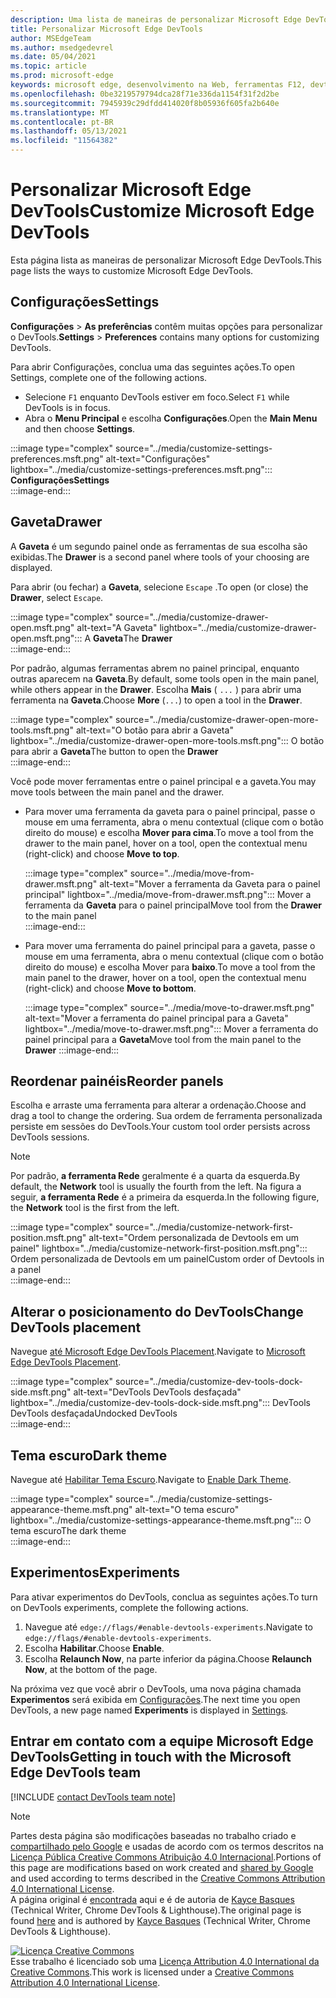 ```yaml
---
description: Uma lista de maneiras de personalizar Microsoft Edge DevTools
title: Personalizar Microsoft Edge DevTools
author: MSEdgeTeam
ms.author: msedgedevrel
ms.date: 05/04/2021
ms.topic: article
ms.prod: microsoft-edge
keywords: microsoft edge, desenvolvimento na Web, ferramentas F12, devtools
ms.openlocfilehash: 0be3219579794dca28f71e336da1154f31f2d2be
ms.sourcegitcommit: 7945939c29dfdd414020f8b05936f605fa2b640e
ms.translationtype: MT
ms.contentlocale: pt-BR
ms.lasthandoff: 05/13/2021
ms.locfileid: "11564382"
---
```

<!-- Copyright Kayce Basques 

   Licensed under the Apache License, Version 2.0 (the "License");
   you may not use this file except in compliance with the License.
   You may obtain a copy of the License at

       https://www.apache.org/licenses/LICENSE-2.0

   Unless required by applicable law or agreed to in writing, software
   distributed under the License is distributed on an "AS IS" BASIS,
   WITHOUT WARRANTIES OR CONDITIONS OF ANY KIND, either express or implied.
   See the License for the specific language governing permissions and
   limitations under the License.  -->
# <a name="customize-microsoft-edge-devtools"></a><span data-ttu-id="2a1e8-104">Personalizar Microsoft Edge DevTools</span><span class="sxs-lookup"><span data-stu-id="2a1e8-104">Customize Microsoft Edge DevTools</span></span>  

<span data-ttu-id="2a1e8-105">Esta página lista as maneiras de personalizar Microsoft Edge DevTools.</span><span class="sxs-lookup"><span data-stu-id="2a1e8-105">This page lists the ways to customize Microsoft Edge DevTools.</span></span>  

## <a name="settings"></a><span data-ttu-id="2a1e8-106">Configurações</span><span class="sxs-lookup"><span data-stu-id="2a1e8-106">Settings</span></span>  

<span data-ttu-id="2a1e8-107">**Configurações**  >  **As preferências** contêm muitas opções para personalizar o DevTools.</span><span class="sxs-lookup"><span data-stu-id="2a1e8-107">**Settings** > **Preferences** contains many options for customizing DevTools.</span></span>  

<span data-ttu-id="2a1e8-108">Para abrir Configurações, conclua uma das seguintes ações.</span><span class="sxs-lookup"><span data-stu-id="2a1e8-108">To open Settings, complete one of the following actions.</span></span>  

*   <span data-ttu-id="2a1e8-109">Selecione `F1` enquanto DevTools estiver em foco.</span><span class="sxs-lookup"><span data-stu-id="2a1e8-109">Select `F1` while DevTools is in focus.</span></span>  
*   <span data-ttu-id="2a1e8-110">Abra o **Menu Principal** e escolha **Configurações**.</span><span class="sxs-lookup"><span data-stu-id="2a1e8-110">Open the **Main Menu** and then choose **Settings**.</span></span>  
    
:::image type="complex" source="../media/customize-settings-preferences.msft.png" alt-text="Configurações" lightbox="../media/customize-settings-preferences.msft.png":::
   **<span data-ttu-id="2a1e8-112">Configurações</span><span class="sxs-lookup"><span data-stu-id="2a1e8-112">Settings</span></span>**  
:::image-end:::  

## <a name="drawer"></a><span data-ttu-id="2a1e8-113">Gaveta</span><span class="sxs-lookup"><span data-stu-id="2a1e8-113">Drawer</span></span>  

<span data-ttu-id="2a1e8-114">A **Gaveta** é um segundo painel onde as ferramentas de sua escolha são exibidas.</span><span class="sxs-lookup"><span data-stu-id="2a1e8-114">The **Drawer** is a second panel where tools of your choosing are displayed.</span></span>  

<span data-ttu-id="2a1e8-115">Para abrir \(ou fechar\) a **Gaveta**, selecione `Escape` .</span><span class="sxs-lookup"><span data-stu-id="2a1e8-115">To open \(or close\) the **Drawer**, select `Escape`.</span></span>  

:::image type="complex" source="../media/customize-drawer-open.msft.png" alt-text="A Gaveta" lightbox="../media/customize-drawer-open.msft.png":::
   <span data-ttu-id="2a1e8-117">A **Gaveta**</span><span class="sxs-lookup"><span data-stu-id="2a1e8-117">The **Drawer**</span></span>  
:::image-end:::  

<span data-ttu-id="2a1e8-118">Por padrão, algumas ferramentas abrem no painel principal, enquanto outras aparecem na **Gaveta**.</span><span class="sxs-lookup"><span data-stu-id="2a1e8-118">By default, some tools open in the main panel, while others appear in the **Drawer**.</span></span>  <span data-ttu-id="2a1e8-119">Escolha **Mais** \( `...` \) para abrir uma ferramenta na **Gaveta**.</span><span class="sxs-lookup"><span data-stu-id="2a1e8-119">Choose **More** \(`...`\) to open a tool in the **Drawer**.</span></span>  

:::image type="complex" source="../media/customize-drawer-open-more-tools.msft.png" alt-text="O botão para abrir a Gaveta" lightbox="../media/customize-drawer-open-more-tools.msft.png":::
   <span data-ttu-id="2a1e8-121">O botão para abrir a **Gaveta**</span><span class="sxs-lookup"><span data-stu-id="2a1e8-121">The button to open the **Drawer**</span></span>  
:::image-end:::  

<span data-ttu-id="2a1e8-122">Você pode mover ferramentas entre o painel principal e a gaveta.</span><span class="sxs-lookup"><span data-stu-id="2a1e8-122">You may move tools between the main panel and the drawer.</span></span>  

*   <span data-ttu-id="2a1e8-123">Para mover uma ferramenta da gaveta para o painel principal, passe o mouse em uma ferramenta, abra o menu contextual \(clique com o botão direito do mouse\) e escolha **Mover para cima**.</span><span class="sxs-lookup"><span data-stu-id="2a1e8-123">To move a tool from the drawer to the main panel, hover on a tool, open the contextual menu \(right-click\) and choose **Move to top**.</span></span>  
    
    :::image type="complex" source="../media/move-from-drawer.msft.png" alt-text="Mover a ferramenta da Gaveta para o painel principal" lightbox="../media/move-from-drawer.msft.png":::
       <span data-ttu-id="2a1e8-125">Mover a ferramenta da **Gaveta** para o painel principal</span><span class="sxs-lookup"><span data-stu-id="2a1e8-125">Move tool from the **Drawer** to the main panel</span></span>  
    :::image-end:::  
    
*   <span data-ttu-id="2a1e8-126">Para mover uma ferramenta do painel principal para a gaveta, passe o mouse em uma ferramenta, abra o menu contextual \(clique com o botão direito do mouse\) e escolha Mover para **baixo**.</span><span class="sxs-lookup"><span data-stu-id="2a1e8-126">To move a tool from the main panel to the drawer, hover on a tool, open the contextual menu \(right-click\) and choose **Move to bottom**.</span></span>  
    
    :::image type="complex" source="../media/move-to-drawer.msft.png" alt-text="Mover a ferramenta do painel principal para a Gaveta" lightbox="../media/move-to-drawer.msft.png":::
       <span data-ttu-id="2a1e8-128">Mover a ferramenta do painel principal para a **Gaveta**</span><span class="sxs-lookup"><span data-stu-id="2a1e8-128">Move tool from the main panel to the **Drawer**</span></span>
    :::image-end:::  
    

## <a name="reorder-panels"></a><span data-ttu-id="2a1e8-129">Reordenar painéis</span><span class="sxs-lookup"><span data-stu-id="2a1e8-129">Reorder panels</span></span>  

<span data-ttu-id="2a1e8-130">Escolha e arraste uma ferramenta para alterar a ordenação.</span><span class="sxs-lookup"><span data-stu-id="2a1e8-130">Choose and drag a tool to change the ordering.</span></span>  <span data-ttu-id="2a1e8-131">Sua ordem de ferramenta personalizada persiste em sessões do DevTools.</span><span class="sxs-lookup"><span data-stu-id="2a1e8-131">Your custom tool order persists across DevTools sessions.</span></span>  

> [!NOTE]
> <span data-ttu-id="2a1e8-132">Por padrão, **a ferramenta Rede** geralmente é a quarta da esquerda.</span><span class="sxs-lookup"><span data-stu-id="2a1e8-132">By default, the **Network** tool is usually the fourth from the left.</span></span>  <span data-ttu-id="2a1e8-133">Na figura a seguir, **a ferramenta Rede** é a primeira da esquerda.</span><span class="sxs-lookup"><span data-stu-id="2a1e8-133">In the following figure, the **Network** tool is the first from the left.</span></span>  

:::image type="complex" source="../media/customize-network-first-position.msft.png" alt-text="Ordem personalizada de Devtools em um painel" lightbox="../media/customize-network-first-position.msft.png":::
   <span data-ttu-id="2a1e8-135">Ordem personalizada de Devtools em um painel</span><span class="sxs-lookup"><span data-stu-id="2a1e8-135">Custom order of Devtools in a panel</span></span>  
:::image-end:::  

## <a name="change-devtools-placement"></a><span data-ttu-id="2a1e8-136">Alterar o posicionamento do DevTools</span><span class="sxs-lookup"><span data-stu-id="2a1e8-136">Change DevTools placement</span></span>  

<span data-ttu-id="2a1e8-137">Navegue [até Microsoft Edge DevTools Placement][DevToolsPlacement].</span><span class="sxs-lookup"><span data-stu-id="2a1e8-137">Navigate to [Microsoft Edge DevTools Placement][DevToolsPlacement].</span></span>  

:::image type="complex" source="../media/customize-dev-tools-dock-side.msft.png" alt-text="DevTools DevTools desfaçada" lightbox="../media/customize-dev-tools-dock-side.msft.png":::
   <span data-ttu-id="2a1e8-139">DevTools DevTools desfaçada</span><span class="sxs-lookup"><span data-stu-id="2a1e8-139">Undocked DevTools</span></span>  
:::image-end:::  

## <a name="dark-theme"></a><span data-ttu-id="2a1e8-140">Tema escuro</span><span class="sxs-lookup"><span data-stu-id="2a1e8-140">Dark theme</span></span>  

<span data-ttu-id="2a1e8-141">Navegue até [Habilitar Tema Escuro][DarkTheme].</span><span class="sxs-lookup"><span data-stu-id="2a1e8-141">Navigate to [Enable Dark Theme][DarkTheme].</span></span>  

:::image type="complex" source="../media/customize-settings-appearance-theme.msft.png" alt-text="O tema escuro" lightbox="../media/customize-settings-appearance-theme.msft.png":::
   <span data-ttu-id="2a1e8-143">O tema escuro</span><span class="sxs-lookup"><span data-stu-id="2a1e8-143">The dark theme</span></span>  
:::image-end:::  

## <a name="experiments"></a><span data-ttu-id="2a1e8-144">Experimentos</span><span class="sxs-lookup"><span data-stu-id="2a1e8-144">Experiments</span></span>  

<span data-ttu-id="2a1e8-145">Para ativar experimentos do DevTools, conclua as seguintes ações.</span><span class="sxs-lookup"><span data-stu-id="2a1e8-145">To turn on DevTools experiments, complete the following actions.</span></span>  

1.  <span data-ttu-id="2a1e8-146">Navegue até `edge://flags/#enable-devtools-experiments`.</span><span class="sxs-lookup"><span data-stu-id="2a1e8-146">Navigate to `edge://flags/#enable-devtools-experiments`.</span></span>  
1.  <span data-ttu-id="2a1e8-147">Escolha **Habilitar**.</span><span class="sxs-lookup"><span data-stu-id="2a1e8-147">Choose **Enable**.</span></span>  
1.  <span data-ttu-id="2a1e8-148">Escolha **Relaunch Now**, na parte inferior da página.</span><span class="sxs-lookup"><span data-stu-id="2a1e8-148">Choose **Relaunch Now**, at the bottom of the page.</span></span>  

<span data-ttu-id="2a1e8-149">Na próxima vez que você abrir o DevTools, uma nova página chamada **Experimentos** será exibida em [Configurações](#settings).</span><span class="sxs-lookup"><span data-stu-id="2a1e8-149">The next time you open DevTools, a new page named **Experiments** is displayed in [Settings](#settings).</span></span>  

## <a name="getting-in-touch-with-the-microsoft-edge-devtools-team"></a><span data-ttu-id="2a1e8-150">Entrar em contato com a equipe Microsoft Edge DevTools</span><span class="sxs-lookup"><span data-stu-id="2a1e8-150">Getting in touch with the Microsoft Edge DevTools team</span></span>  

[!INCLUDE [contact DevTools team note](../includes/contact-devtools-team-note.md)]  

<!-- image links -->  

[ImageMoreIcon]: ../media/more-icon.msft.png  

<!-- links -->  

[DevToolsPlacement]: ./placement.md "Alterar Microsoft Edge posicionamento do DevTools | Microsoft Docs"  
[DarkTheme]: ./dark-theme.md "Habilitar Tema Escuro Microsoft Edge DevTools | Microsoft Docs"  

> [!NOTE]
> <span data-ttu-id="2a1e8-153">Partes desta página são modificações baseadas no trabalho criado e [compartilhado pelo Google][GoogleSitePolicies] e usadas de acordo com os termos descritos na [Licença Pública Creative Commons Atribuição 4.0 Internacional][CCA4IL].</span><span class="sxs-lookup"><span data-stu-id="2a1e8-153">Portions of this page are modifications based on work created and [shared by Google][GoogleSitePolicies] and used according to terms described in the [Creative Commons Attribution 4.0 International License][CCA4IL].</span></span>  
> <span data-ttu-id="2a1e8-154">A página original é [encontrada](https://developers.google.com/web/tools/chrome-devtools/customize/index) aqui e é de autoria de [Kayce Basques][KayceBasques] \(Technical Writer, Chrome DevTools \& Lighthouse\).</span><span class="sxs-lookup"><span data-stu-id="2a1e8-154">The original page is found [here](https://developers.google.com/web/tools/chrome-devtools/customize/index) and is authored by [Kayce Basques][KayceBasques] \(Technical Writer, Chrome DevTools \& Lighthouse\).</span></span>  

[![Licença Creative Commons][CCby4Image]][CCA4IL]  
<span data-ttu-id="2a1e8-156">Esse trabalho é licenciado sob uma [Licença Attribution 4.0 International da Creative Commons][CCA4IL].</span><span class="sxs-lookup"><span data-stu-id="2a1e8-156">This work is licensed under a [Creative Commons Attribution 4.0 International License][CCA4IL].</span></span>  

[CCA4IL]: https://creativecommons.org/licenses/by/4.0  
[CCby4Image]: https://i.creativecommons.org/l/by/4.0/88x31.png  
[GoogleSitePolicies]: https://developers.google.com/terms/site-policies  
[KayceBasques]: https://developers.google.com/web/resources/contributors#kayce-basques  
